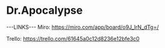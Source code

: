 # Dr.Apocalypse

---LINKS--- 
Miro: https://miro.com/app/board/o9J_lrN_dTg=/

Trello: https://trello.com/61645a0c12d8236e12bfe3c0
